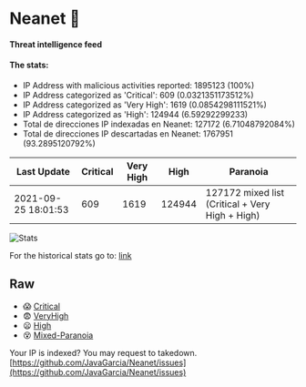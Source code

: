 # Neanet :hocho:
#### Threat intelligence feed
#### The stats:

- IP Address with malicious activities reported: 1895123 (100%)
- IP Address categorized as 'Critical':  609 (0.0321351173512%)
- IP Address categorized as 'Very High':  1619 (0.0854298111521%)
- IP Address categorized as 'High':  124944 (6.59292299233)
- Total de direcciones IP indexadas en Neanet:  127172 (6.71048792084%)
- Total de direcciones IP descartadas en Neanet:  1767951 (93.2895120792%)

| Last Update | Critical | Very High | High | Paranoia |
| --- | --- | --- | --- | --- |
| 2021-09-25 18:01:53 | 609 | 1619 | 124944 | 127172 mixed list (Critical + Very High + High)|

![Stats](https://docs.google.com/spreadsheets/d/e/2PACX-1vSnaNMIXVabIpDJjufMlzH7poXnshF3mgd8Is1g9ytUEzVsP5my4Trn8f-xkoLLQ38xpL3HtmUexLo6/pubchart?oid=501124687&format=image)

For the historical stats go to: [link](/stats.csv)
## Raw
- :scream: [Critical](https://raw.githubusercontent.com/JavaGarcia/Neanet/master/blacklists/neanet_critical.txt)
- :fearful: [VeryHigh](https://raw.githubusercontent.com/JavaGarcia/Neanet/master/blacklists/neanet_veryHigh.txtt)
- :frowning: [High](https://raw.githubusercontent.com/JavaGarcia/Neanet/master/blacklists/neanet_high.txt)
- :dizzy_face: [Mixed-Paranoia](https://raw.githubusercontent.com/JavaGarcia/Neanet/master/blacklists/neanet_all.txt)


Your IP is indexed? You may request to takedown. [https://github.com/JavaGarcia/Neanet/issues](https://github.com/JavaGarcia/Neanet/issues)




























































































































































































































































































































































































































































































































































































































































































































































































































































































































































































































































































































































































































































































































































































































































































































































































































































































































































































































































































































































































































































































































































































































































































































































































































































































































































































































































































































































































































































































































































































































































































































































































































































































































































































































































































































































































































































































































































































































































































































































































































































































































































































































































































































































































































































































































































































































































































































































































































































































































































































































































































































































































































































































































































































































































































































































































































































































































































































































































































































































































































































































































































































































































































































































































































































































































































































































































































































































































































































































































































































































































































































































































































































































































































































































































































































































































































































































































































































































































































































































































































































































































































































































































































































































































































































































































































































































































































































































































































































































































































































































































































































































































































